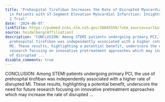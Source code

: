 ```yaml
---
title: 'Prehospital Tirofiban Increases the Rate of Disrupted Myocardial Infarction
  in Patients with ST-Segment Elevation Myocardial Infarction: Insights From the On-TIME
  2 Trial'
date: '2024-06-07'
linkTitle: https://pubmed.ncbi.nlm.nih.gov/38845559/?utm_source=curl&utm_medium=rss&utm_campaign=pubmed-2&utm_content=1FakS-2QOkCT8HsMOQP1bCRQ4YzyumYOmxmF0moLsQ3dFB1E9V&fc=20220326224207&ff=20240607181555&v=2.18.0.post9+e462414
source: heidelberg[Affiliation]
description: 'CONCLUSION: Among STEMI patients undergoing primary PCI, the use of
  prehospital tirofiban was independently associated with a higher rate of disrupted
  MI. These results, highlighting a potential benefit, underscore the need for future
  research focusing on innovative pretreatment approaches which may increase the rate
  of disrupted ...'
disable_comments: true
---
```

CONCLUSION: Among STEMI patients undergoing primary PCI, the use of prehospital tirofiban was independently associated with a higher rate of disrupted MI. These results, highlighting a potential benefit, underscore the need for future research focusing on innovative pretreatment approaches which may increase the rate of disrupted ...